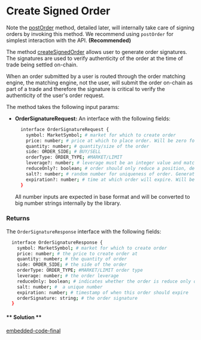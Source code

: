 Create Signed Order
===
Note the [postOrder](2/16.post-signed-order) method, detailed later, will internally take care of signing orders by invoking this method. We recommend using `postOrder` for simplest interaction with the API. **(Recommended)**


The method [createSignedOrder](https:#github.com/fireflyprotocol/FireflyClient/blob/3f45a98eaf2e3b57079135ba5fd23ac9a1704581/src/fireflyClient.ts#L249) allows user to generate order signatures. The signatures are used to verify authenticity of the order at the time of trade being settled on-chain. 

When an order submitted by a user is routed through the order matching engine, the matching engine, not the user, will submit the order on-chain as part of a trade and therefore the signature is critical to verify the authenticity of the user's order request.

The method takes the following input params:

- **OrderSignatureRequest:** An interface with the following fields:
  ```bash
    interface OrderSignatureRequest {
      symbol: MarketSymbol; # market for which to create order
      price: number; # price at which to place order. Will be zero for a market order
      quantity: number; # quantity/size of the order
      side: ORDER_SIDE; # BUY/SELL
      orderType: ORDER_TYPE; #MARKET/LIMIT
      leverage?: number; # leverage must be an integer value and match the user set market leverage
      reduceOnly?: boolean; # order should only reduce a position, default False
      salt?: number; # random number for uniqueness of order. Generated randomly if not provided.
      expiration?: number; # time at which order will expire. Will be set to 1 month if not provided.
    }
  ```
  All number inputs are expected in base format and will be converted to big number strings internally by the library. 

### Returns
The `OrderSignatureResponse` interface with the following fields:
  ```bash
    interface OrderSignatureResponse {
      symbol: MarketSymbol; # market for which to create order
      price: number; # the price to create order at
      quantity: number; # the quantity of order 
      side: ORDER_SIDE; # the side of the order
      orderType: ORDER_TYPE; #MARKET/LIMIT order type
      leverage: number; # the order leverage
      reduceOnly: boolean; # indicates whether the order is reduce only or not
      salt: number; #  a unique number 
      expiration: number; # timestamp of when this order should expire
      orderSignature: string; # the order signature
    }
  ```

<!-- tabs:start -->

#### ** Solution **

[embedded-code-final](./assets/1.14-sample-code.ts ':include :type=code embed-final')

<!-- tabs:end -->
